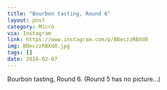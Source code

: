 ```yaml
---
title: "Bourbon tasting, Round 6"
layout: post
category: Micro
via: Instagram
link: https://www.instagram.com/p/BBeczzRBXd0
img: BBeczzRBXd0.jpg
tags: []
date: 2016-02-07
---
```

Bourbon tasting, Round 6. (Round 5 has no picture...)